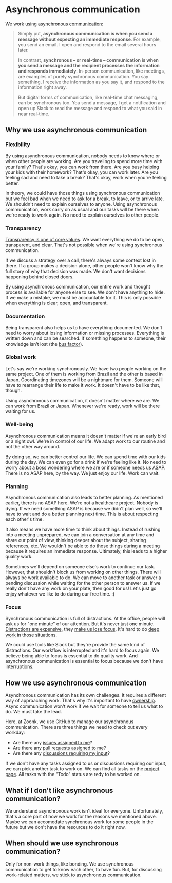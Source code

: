 # Asynchronous communication

We work using [asynchronous communication](https://async.twist.com/asynchronous-communication/):

> Simply put, **asynchronous communication is when you send a message without expecting an immediate response**.
> For example, you send an email. I open and respond to the email several hours later.
>
> In contrast, **synchronous – or real-time – communication is when you send a message and
> the recipient processes the information and responds immediately**.
> In-person communication, like meetings, are examples of purely synchronous communication.
> You say something, I receive the information as you say it, and respond to the information right away.
>
> But digital forms of communication, like real-time chat messaging, can be synchronous too.
> You send a message, I get a notification and open up Slack to read the message and respond to what you said in near real-time.

## Why we use asynchronous communication

### Flexibility

By using asynchronous communication, nobody needs to know where or when other people are working.
Are you traveling to spend more time with your family? That's okay, you can work from there.
Are you busy helping your kids with their homework? That's okay, you can work later.
Are you feeling sad and need to take a break? That's okay, work when you're feeling better.

In theory, we could have those things using synchronous communication but we feel bad
when we need to ask for a break, to leave, or to arrive late.
We shouldn't need to explain ourselves to anyone.
Using asynchronous communication, work carry on as usual and our tasks will be there when we're ready to work again.
No need to explain ourselves to other people.

### Transparency

[Transparency is one of core values](../../about/values.md#transparency).
We want everything we do to be open, transparent, and clear.
That's not possible when we're using synchronous communication.

If we discuss a strategy over a call, there's always some context lost in there.
If a group makes a decision alone, other people won't know why the full story of why that decision was made.
We don't want decisions happening behind closed doors.

By using asynchronous communication, our entire work and thought process is available for anyone else to see.
We don't have anything to hide.
If we make a mistake, we must be accountable for it.
This is only possible when everything is clear, open, and transparent.

### Documentation

Being transparent also helps us to have everything documented.
We don't need to worry about losing information or missing processes.
Everything is written down and can be searched.
If something happens to someone, their knowledge isn't lost (the [bus factor](https://en.wikipedia.org/wiki/Bus_factor)).

### Global work

Let's say we're working synchronously.
We have two people working on the same project.
One of them is working from Brazil and the other is based in Japan.
Coordinating timezones will be a nightmare for them.
Someone will have to rearrange their life to make it work.
It doesn't have to be like that, though.

Using asynchronous communication, it doesn't matter where we are.
We can work from Brazil or Japan.
Whenever we're ready, work will be there waiting for us.

### Well-being

Asynchronous communication means it doesn't matter if we're an early bird or a night owl.
We're in control of our life. We adapt work to our routine and not the other way around.

By doing so, we can better control our life.
We can spend time with our kids during the day.
We can even go for a drink if we're feeling like it.
No need to worry about a boss wondering where we are or if someone needs us ASAP.
There is no ASAP here, by the way. We just enjoy our life. Work can wait.

### Planning

Asynchronous communication also leads to better planning.
As mentioned earlier, there is no ASAP here.
We're not a healthcare project. Nobody is dying.
If we need something ASAP is because we didn't plan well, so we'll have to wait and do a better planning next time.
This is about respecting each other's time.

It also means we have more time to think about things.
Instead of rushing into a meeting unprepared,
we can join a conversation at any time and share our point of view,
thinking deeper about the subject, sharing references, etc.
We wouldn't be able to do those things during a meeting because it requires an immediate response.
Ultimately, this leads to a higher quality work.

Sometimes we'll depend on someone else's work to continue our task.
However, that shouldn't block us from working on other things.
There will always be work available to do.
We can move to another task or answer a pending discussion while waiting for the other person to answer us.
If we really don't have any work on your plate, then good for us!
Let's just go enjoy whatever we like to do during our free time. :)

### Focus

Synchronous communication is full of distractions.
At the office, people will ask us for "one minute" of our attention.
But it's never just one minute.
[Distractions are expensive](http://www.paulgraham.com/makersschedule.html),
they [make us lose focus](https://ideas.repec.org/a/eee/jobhdp/v109y2009i2p168-181.html).
It's hard to do [deep work](https://blog.doist.com/deep-work/) in those situations.

We could use tools like Slack but they're provide the same kind of distractions.
Our workflow is interrupted and it's hard to focus again.
We believe being able to focus is essential to do quality work.
And asynchronous communication is essential to focus because we don't have interruptions.

## How we use asynchronous communication

Asynchronous communication has its own challenges.
It requires a different way of approaching work.
That's why it's important to have [ownership](../../about/values.md#ownership).
Async communication won't work if we wait for someone to tell us what to do.
We must take the lead.

Here, at Zoonk, we use GitHub to manage our asynchronous communication.
There are three things we need to check out every workday:

- Are there any [issues assigned to me](https://github.com/issues/assigned)?
- Are there any [pull requests assigned to me](https://github.com/pulls/assigned)?
- Are there any [discussions requiring my input](https://github.com/notifications?query=is%3Adiscussion+reason%3Amention+)?

If we don't have any tasks assigned to us or discussions requiring our input, we can pick another task to work on.
We can find all tasks on the [project page](https://github.com/orgs/zoonk/projects/11).
All tasks with the "Todo" status are redy to be worked on.

## What if I don't like asynchronous communication?

We understand asynchronous work isn't ideal for everyone.
Unfortunately, that's a core part of how we work for the reasons we mentioned above.
Maybe we can accomodate synchronous work for some people in the future but we don't have the resources to do it right now.

## When should we use synchronous communication?

Only for non-work things, like bonding.
We use synchronous communication to get to know each other, to have fun.
But, for discussing work-related matters, we stick to asynchronous communication.
